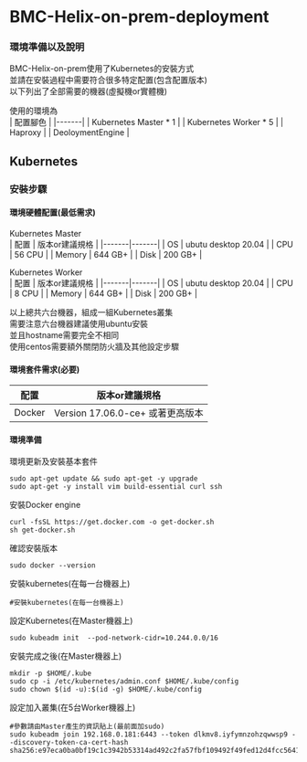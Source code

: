# BMC-Helix-on-prem-deployment

### 環境準備以及說明  
BMC-Helix-on-prem使用了Kubernetes的安裝方式  
並請在安裝過程中需要符合很多特定配置(包含配置版本)  
以下列出了全部需要的機器(虛擬機or實體機)  

使用的環境為  
 | 配置腳色 | 
|-------| 
| Kubernetes Master * 1 | 
| Kubernetes Worker * 5 | 
| Haproxy | 
| DeoloymentEngine  | 

## Kubernetes      

### 安裝步驟  

#### 環境硬體配置(最低需求)  

Kubernetes Master  
 | 配置 | 版本or建議規格 | 
|-------|-------|
| OS | ubutu desktop 20.04 |
| CPU |  56 CPU |
| Memory  | 644 GB+ |
| Disk  | 200 GB+ |  

Kubernetes Worker  
 | 配置 | 版本or建議規格 | 
|-------|-------|
| OS | ubutu desktop 20.04 |
| CPU |  8 CPU |
| Memory  | 644 GB+ |
| Disk  | 200 GB+ |  

以上總共六台機器，組成一組Kubernetes叢集  
需要注意六台機器建議使用ubuntu安裝  
並且hostname需要完全不相同  
使用centos需要額外關閉防火牆及其他設定步驟  

#### 環境套件需求(必要)  
 | 配置 | 版本or建議規格 | 
|-------|-------|
| Docker | Version 17.06.0-ce+ 或著更高版本 |

#### 環境準備  

環境更新及安裝基本套件  
```
sudo apt-get update && sudo apt-get -y upgrade
sudo apt-get -y install vim build-essential curl ssh
```

安裝Docker engine  
```
curl -fsSL https://get.docker.com -o get-docker.sh
sh get-docker.sh
```

確認安裝版本  
```
sudo docker --version
```

安裝kubernetes(在每一台機器上)  
```
#安裝kubernetes(在每一台機器上)
```
設定Kubernetes(在Master機器上)  
```
sudo kubeadm init  --pod-network-cidr=10.244.0.0/16  
```
安裝完成之後(在Master機器上)  
```
mkdir -p $HOME/.kube
sudo cp -i /etc/kubernetes/admin.conf $HOME/.kube/config
sudo chown $(id -u):$(id -g) $HOME/.kube/config
```
設定加入叢集(在5台Worker機器上)  
```
#參數請由Master產生的資訊貼上(最前面加sudo)  
sudo kubeadm join 192.168.0.181:6443 --token dlkmv8.iyfymnzohzqwwsp9 --discovery-token-ca-cert-hash sha256:e97eca0ba0bf19c1c3942b53314ad492c2fa57fbf109492f49fed12d4fcc5641
```
